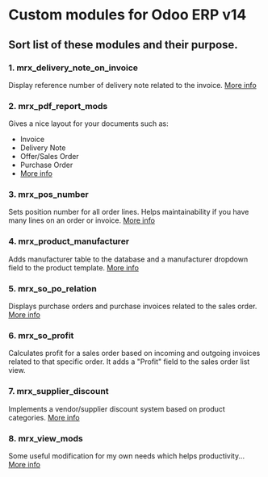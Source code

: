 # Custom modules for Odoo ERP v14
## Sort list of these modules and their purpose.

### 1. mrx_delivery_note_on_invoice
Display reference number of delivery note related to the invoice. [More info](/mrx_delivery_note_on_invoice/README.md)

### 2. mrx_pdf_report_mods
Gives a nice layout for your documents such as:
  - Invoice
  - Delivery Note
  - Offer/Sales Order
  - Purchase Order
  - [More info](/mrx_pdf_report_mods/README.md)

### 3. mrx_pos_number
Sets position number for all order lines. Helps maintainability if you have many lines on an order or invoice. [More info](/mrx_pos_number/README.md)

### 4. mrx_product_manufacturer
Adds manufacturer table to the database and a manufacturer dropdown field to the product template. [More info](/mrx_product_manufacturer/README.md)

### 5. mrx_so_po_relation
Displays purchase orders and purchase invoices related to the sales order. [More info](/mrx_so_po_relation/README.md)

### 6. mrx_so_profit
Calculates profit for a sales order based on incoming and outgoing invoices related to that specific order. It adds a "Profit" field to the sales order list view.

### 7. mrx_supplier_discount
Implements a vendor/supplier discount system based on product categories. [More info](/mrx_supplier_discount/README.md)

### 8. mrx_view_mods
Some useful modification for my own needs which helps productivity... [More info](/mrx_view_mods/README.md)
